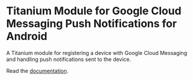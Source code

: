 # Titanium Module for Google Cloud Messaging Push Notifications for Android #

A Titanium module for registering a device with Google Cloud Messaging and handling push notifications sent to the device.

Read the [documentation](https://github.com/morinel/gcmpush/blob/master/documentation/index.md).
